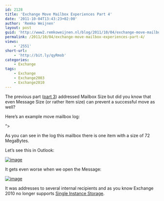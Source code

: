 ```yaml
---
id: 2128
title: 'Exchange Move Mailbox Experiences Part 4'
date: '2011-10-04T13:43:23+02:00'
author: 'Remko Weijnen'
layout: post
guid: 'http://www2.remkoweijnen.nl/blog/2011/10/04/exchange-move-mailbox-experiences-part-4/'
permalink: /2011/10/04/exchange-move-mailbox-experiences-part-4/
views:
    - '2551'
short-url:
    - 'http://bit.ly/qyRmob'
categories:
    - Exchange
tags:
    - Exchange
    - Exchange2003
    - Exchange2010
---
```


The previous part ([part 3](http://192.168.40.25:8081/2011/09/28/exchange-move-mailbox-experiences-part-3/)) addressed Mailbox Size but did you know that even Message Size (or rather Item size) can prevent a successful move as well?

Here’s an example move mailbox log:

 “&gt;

As you can see in the log this mailbox there is one item with a size of 72 MegaBytes.

Let’s see this in Outlook:

[![image](http://192.168.40.25:8081/wp-content/uploads/2011/10/image_thumb.png "image")](http://192.168.40.25:8081/wp-content/uploads/2011/10/image.png)

It gets even worse when we open the Message:

[![image](http://192.168.40.25:8081/wp-content/uploads/2011/10/image_thumb1.png "image")](http://192.168.40.25:8081/wp-content/uploads/2011/10/image1.png)

It was addresses to several internal recipients and as you know Exchange 2010 no longer supports [Single Instance Storage](http://support.microsoft.com/kb/175481).